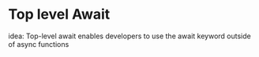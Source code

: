 # Top level Await

idea: Top-level await enables developers to use the await keyword outside of async functions

